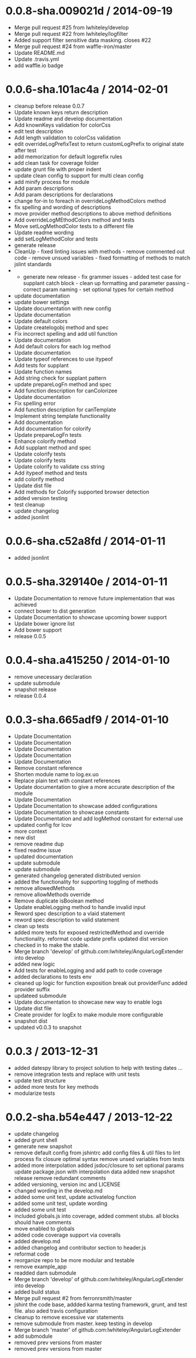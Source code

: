 
0.0.8-sha.009021d / 2014-09-19
==============================

  * Merge pull request #25 from lwhiteley/develop
  * Merge pull request #22 from lwhiteley/logfilter
  * Added support filter sensitive data masking. closes #22
  * Merge pull request #24 from waffle-iron/master
  * Update README.md
  * Update .travis.yml
  * add waffle.io badge

0.0.6-sha.101ac4a / 2014-02-01 
==================

 * cleanup before release 0.0.7
 * Update known keys return description
 * Update readme and develop documentation
 * Add knownKeys validation for colorCss
 * edit test description
 * Add length validation to colorCss validation
 * edit overrideLogPrefixTest to return customLogPrefix to original state after test
 * add memorization for default logprefix rules
 * add clean task for coverage folder
 * update grunt file with proper indent
 * update clean config to support for multi clean config
 * add minify process for module
 * Add param descriptions
 * Add param descriptions for declarations
 * change for-in to foreach in overrideLogMethodColors method
 * fix spelling and wording of descriptions
 * move provider method descriptions to above method definitions
 * Add overrideLogMEthodColors method and tests
 * Move setLogMethodColor tests to a different file
 * Update readme wording
 * add setLogMethodColor and tests
 * generate release
 * CleanUp - fixed linting issues with methods - remove commented out code - remove unsued variables - fixed formatting of methods to match jslint standards
 * - generate new release - fix grammer issues - added test case for supplant catch block - clean up formatting and parameter passing - correct param naming - set optional types for certain method
 * update documentation
 * update bower settings
 * Update documentation with new config
 * Update documentation
 * Update default colors
 * Update createlogobj method and spec
 * Fix incorrect spelling and add util function
 * Update documentation
 * Add default colors for each log method
 * Update documentation
 * Update typeof references to use itypeof
 * Add tests for supplant
 * Update function names
 * Add string check for supplant pattern
 * update prepareLogFn method and spec
 * Add function description for canColorizee
 * Update documentation
 * Fix spelling error
 * Add function description for canTemplate
 * Implement string template functionality
 * Add documentation
 * Add documentation for colorify
 * Update prepareLogFn tests
 * Enhance colorify method
 * Add supplant method and spec
 * Update colorify tests
 * Update colorify tests
 * Update colorify to validate css string
 * Add itypeof method and tests
 * add colorify method
 * Update dist file
 * Add methods for Colorify supported browser detection
 * added  version testing
 * test cleanup
 * update changelog
 * added jsonlint

0.0.6-sha.c52a8fd / 2014-01-11 
==================

 * added jsonlint

0.0.5-sha.329140e / 2014-01-11 
==================

 * Update Documentation to remove future implementation that was achieved
 * connect bower to dist generation
 * Update Documentation to showcase upcoming bower support
 * Update bower ignore list
 * Add bower support
 * release 0.0.5

0.0.4-sha.a415250 / 2014-01-10 
==================

 * remove unecessary declaration
 * update submodule
 * snapshot release
 * release 0.0.4

0.0.3-sha.665adf9 / 2014-01-10 
==================

 * Update Documentation
 * Update Documentation
 * Update Documentation
 * Update Documentation
 * Update Documentation
 * Remove constant reference
 * Shorten module name to log.ex.uo
 * Replace plain text with constant references
 * Update documentation to give a more accurate description of the module
 * Update Documentation
 * Update Documentation to showcase added configurations
 * Update Documentation to showcase constants
 * Update Documentation and add logMethod constant for external use
 * updated config for lcov
 * more context
 * new dist
 * remove readme dup
 * fixed readme issue
 * updated documentation
 * update submodule
 * update submodule
 * generated changelog generated distributed version
 * added the functionality for supporting toggling of methods
 * remove allowedMethods
 * remove allowMethods override
 * Remove duplicate isBoolean method
 * Update enableLogging method to handle invalid input
 * Reword spec description to a vlaid statement
 * reword spec description to valid statement
 * clean up tests
 * added more tests for exposed restrictedMethod and override functionality. reformat code update prefix updated dist version
 * checked in to make the stable.
 * Merge branch 'develop' of github.com:lwhiteley/AngularLogExtender into develop
 * added new logic
 * Add tests for enableLogging and add path to code coverage
 * added declarations to tests env
 * cleaned up logic for function exposition break out providerFunc added provider suffix
 * updateed submodule
 * Update documentation to showcase new way to enable logs
 * Update dist file
 * Create provider for logEx to make module more configurable
 * snapshot dist
 * updated v0.0.3 to snapshot

0.0.3 / 2013-12-31 
==================

* added datespy library to project solution to help with testing dates …
* remove integration tests and replace with unit tests
* update test structure
* added more tests for key methods
* modularize tests



0.0.2-sha.b54e447 / 2013-12-22 
==================

 * update changelog
 * added grunt shell
 * generate new snapshot
 * remove default config from jshintrc add config files & util files to lint process fix closure optimal syntax remove unsed variables from tests
 *  added more interpolation added jsdoc/closure to set optional params update package.json with interpolation data added new snapshot release remove redundant comments
 * added versioning, version inc and LICENSE
 * changed wording in the develop.md
 * added some unit test, update activatelog function
 * added some unit test, update wording
 * added some unit test
 * included globals.js into coverage, added comment stubs. all blocks should have comments
 * move enabled to globals
 * added code coverage support via coveralls
 * added develop.md
 * added changelog and contributor section to header.js
 * reformat code
 * reorganize repo to be more modular and testable
 * remove example_app
 * readded darn submodule
 * Merge branch 'develop' of github.com:lwhiteley/AngularLogExtender into develop
 * added build status
 * Merge pull request #2 from ferronrsmith/master
 * jshint the code base, addded karma testing framework, grunt, and test file. also aded travis configuration
 * cleanup to remove excessive var statements
 * remove submodule from master. keep testing in develop
 * Merge branch 'master' of github.com:lwhiteley/AngularLogExtender
 * add submodule
 * removed prev versions from master
 * removed prev versions from master
